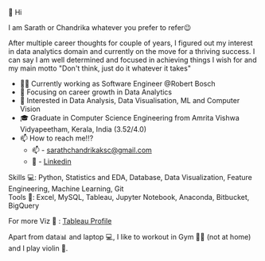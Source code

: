 👋 Hi

I am Sarath or Chandrika whatever you prefer to refer😉

After multiple career thoughts for couple of years, I figured out my interest in data analytics domain and currently on the move for a thriving success. I can say I am well determined and focused in achieving things I wish for and my main motto "Don't think, just do it whatever it takes" 

- 👨‍💻 Currently working as Software Engineer @Robert Bosch
- 🎯 Focusing on career growth in Data Analytics
- 💙 Interested in Data Analysis, Data Visualisation, ML and Computer Vision
- 🎓 Graduate in Computer Science Engineering from Amrita Vishwa Vidyapeetham, Kerala, India (3.52/4.0)
- 📫 How to reach me!!? 
  - 📫 - sarathchandrikaksc@gmail.com 
  - 🔗 - [Linkedin](https://www.linkedin.com/in/sarath-chandrika-k/)


Skills 💻: Python, Statistics and EDA, Database, Data Visualization, Feature Engineering, Machine Learning, Git\
Tools 🔨: Excel, MySQL, Tableau, Jupyter Notebook, Anaconda, Bitbucket, BigQuery

For more Viz 🔗 : [Tableau Profile](https://public.tableau.com/app/profile/sarath.c2563)

Apart from data📊 and laptop 💻, I like to workout in Gym 💪🏽 (not at home) and I play violin 🎻. 
<!---
sarathchandrikak/sarathchandrikak is a ✨ special ✨ repository because its `README.md` (this file) appears on your GitHub profile.
You can click the Preview link to take a look at your changes.
--->
